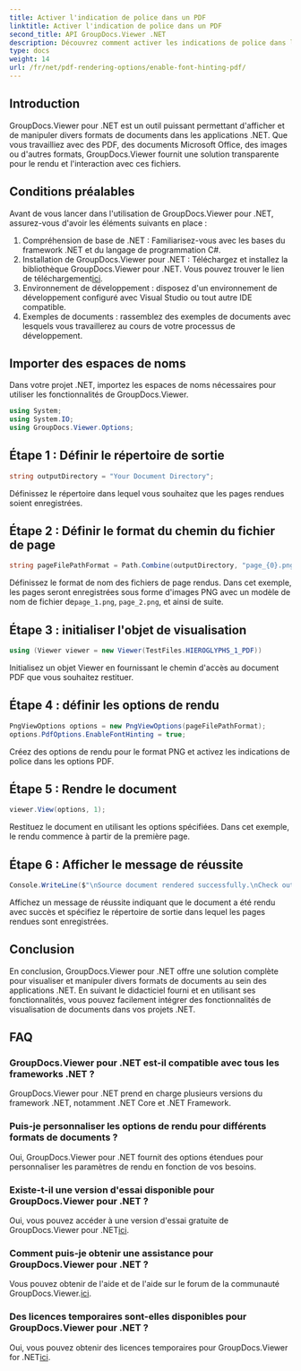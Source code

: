 ```yaml
---
title: Activer l'indication de police dans un PDF
linktitle: Activer l'indication de police dans un PDF
second_title: API GroupDocs.Viewer .NET
description: Découvrez comment activer les indications de police dans les documents PDF à l'aide de GroupDocs.Viewer pour .NET. Suivez notre tutoriel étape par étape pour une intégration transparente.
type: docs
weight: 14
url: /fr/net/pdf-rendering-options/enable-font-hinting-pdf/
---
```

## Introduction
GroupDocs.Viewer pour .NET est un outil puissant permettant d'afficher et de manipuler divers formats de documents dans les applications .NET. Que vous travailliez avec des PDF, des documents Microsoft Office, des images ou d'autres formats, GroupDocs.Viewer fournit une solution transparente pour le rendu et l'interaction avec ces fichiers.
## Conditions préalables
Avant de vous lancer dans l'utilisation de GroupDocs.Viewer pour .NET, assurez-vous d'avoir les éléments suivants en place :
1. Compréhension de base de .NET : Familiarisez-vous avec les bases du framework .NET et du langage de programmation C#.
2.  Installation de GroupDocs.Viewer pour .NET : Téléchargez et installez la bibliothèque GroupDocs.Viewer pour .NET. Vous pouvez trouver le lien de téléchargement[ici](https://releases.groupdocs.com/viewer/net/).
3. Environnement de développement : disposez d'un environnement de développement configuré avec Visual Studio ou tout autre IDE compatible.
4. Exemples de documents : rassemblez des exemples de documents avec lesquels vous travaillerez au cours de votre processus de développement.

## Importer des espaces de noms
Dans votre projet .NET, importez les espaces de noms nécessaires pour utiliser les fonctionnalités de GroupDocs.Viewer.

```csharp
using System;
using System.IO;
using GroupDocs.Viewer.Options;
```
## Étape 1 : Définir le répertoire de sortie
```csharp
string outputDirectory = "Your Document Directory";
```
Définissez le répertoire dans lequel vous souhaitez que les pages rendues soient enregistrées.
## Étape 2 : Définir le format du chemin du fichier de page
```csharp
string pageFilePathFormat = Path.Combine(outputDirectory, "page_{0}.png");
```
 Définissez le format de nom des fichiers de page rendus. Dans cet exemple, les pages seront enregistrées sous forme d'images PNG avec un modèle de nom de fichier de`page_1.png`, `page_2.png`, et ainsi de suite.
## Étape 3 : initialiser l'objet de visualisation
```csharp
using (Viewer viewer = new Viewer(TestFiles.HIEROGLYPHS_1_PDF))
```
Initialisez un objet Viewer en fournissant le chemin d'accès au document PDF que vous souhaitez restituer.
## Étape 4 : définir les options de rendu
```csharp
PngViewOptions options = new PngViewOptions(pageFilePathFormat);
options.PdfOptions.EnableFontHinting = true;
```
Créez des options de rendu pour le format PNG et activez les indications de police dans les options PDF.
## Étape 5 : Rendre le document
```csharp
viewer.View(options, 1);
```
Restituez le document en utilisant les options spécifiées. Dans cet exemple, le rendu commence à partir de la première page.
## Étape 6 : Afficher le message de réussite
```csharp
Console.WriteLine($"\nSource document rendered successfully.\nCheck output in {outputDirectory}.");
```
Affichez un message de réussite indiquant que le document a été rendu avec succès et spécifiez le répertoire de sortie dans lequel les pages rendues sont enregistrées.

## Conclusion
En conclusion, GroupDocs.Viewer pour .NET offre une solution complète pour visualiser et manipuler divers formats de documents au sein des applications .NET. En suivant le didacticiel fourni et en utilisant ses fonctionnalités, vous pouvez facilement intégrer des fonctionnalités de visualisation de documents dans vos projets .NET.
## FAQ
### GroupDocs.Viewer pour .NET est-il compatible avec tous les frameworks .NET ?
GroupDocs.Viewer pour .NET prend en charge plusieurs versions du framework .NET, notamment .NET Core et .NET Framework.
### Puis-je personnaliser les options de rendu pour différents formats de documents ?
Oui, GroupDocs.Viewer pour .NET fournit des options étendues pour personnaliser les paramètres de rendu en fonction de vos besoins.
### Existe-t-il une version d'essai disponible pour GroupDocs.Viewer pour .NET ?
 Oui, vous pouvez accéder à une version d'essai gratuite de GroupDocs.Viewer pour .NET[ici](https://releases.groupdocs.com/).
### Comment puis-je obtenir une assistance pour GroupDocs.Viewer pour .NET ?
 Vous pouvez obtenir de l'aide et de l'aide sur le forum de la communauté GroupDocs.Viewer.[ici](https://forum.groupdocs.com/c/viewer/9).
### Des licences temporaires sont-elles disponibles pour GroupDocs.Viewer pour .NET ?
 Oui, vous pouvez obtenir des licences temporaires pour GroupDocs.Viewer for .NET[ici](https://purchase.groupdocs.com/temporary-license/).